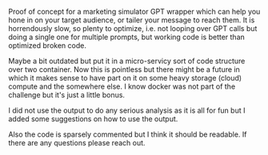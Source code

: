Proof of concept for a marketing simulator GPT wrapper which can help you hone in on your target audience, or tailer your message to reach them. It is horrendously slow, so plenty to optimize, i.e. not looping over GPT calls but doing a single one for multiple prompts, but working code is better than optimized broken code.

Maybe a bit outdated but put it in a micro-servicy sort of code structure over two container. Now this is pointless but there might be a future in which it makes sense to have part on it on some heavy storage (cloud) compute and the somewhere else. I know docker was not part of the challenge but it's just a little bonus.

I did not use the output to do any serious analysis as it is all for fun but I added some suggestions on how to use the output.

Also the code is sparsely commented but I think it should be readable. If there are any questions please reach out.